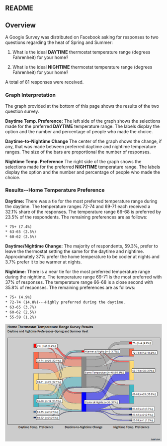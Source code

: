 ## README


## Overview

A Google Survey was distributed on Facebook asking for responses to two questions regarding the heat of Spring and Summer:

  1. What is the ideal **DAYTIME** thermostat temperature range (degrees Fahrenheit) for your home?
  
  2. What is the ideal **NIGHTIME** thermostat temperature range (degrees Fahrenheit) for your home?
  
A total of 81 responses were received.

### Graph Interpretation

The graph provided at the bottom of this page shows the results of the two question survey.

**Daytime Temp. Preference:** The left side of the graph shows the selections made for the preferred **DAYTIME** temperature range.  The labels display the option and the number and percentage of people who made the choice.

**Daytime-to-Nightime Change** The center of the graph shows the change, if any, that was made between preferred daytime and nightime temperature ranges.  The size of the bars are proportional the number of responses.

**Nightime Temp. Preference** The right side of the graph shows the selections made for the preferred **NIGHTIME** temperature range.  The labels display the option and the number and percentage of people who made the choice.

### Results--Home Temperature Preference

**Daytime:** There was a tie for the most preferred temperature range during the daytime.  The temperature ranges 72-74 and 69-71 each received a 32.1% share of the responses.  The temperature range 66-68 is preferred by 23.5% of the respondents.  The remaining preferences are as follows:

    * 75+ (7.4%)
    * 63-65 (2.5%)
    * 60-62 (2.5%)

**Daytime/Nightime Change:**  The majority of respondents, 59.3%, prefer to leave the thermostat setting the same for the daytime and nightime.  Approximately 37% prefer the home temperature to be cooler at nights and 3.7% prefer it to be warmer at nights.


**Nightime:** There is a near tie for the most preferred temperature range during the nightime.  The temperature range 69-71 is the most preferred with 37% of responses.  The temperature range 66-68 is a close second with 35.8% of responses.  The remaining preferences are as follows:

    * 75+ (4.9%)
    * 72-74 (14.8%)---Highly preferred during the daytime.
    * 63-65 (3.7%)
    * 60-62 (2.5%)
    * 55-59 (1.2%)



![](home_temp_analysis_files/figure-markdown_github/unnamed-chunk-2-1.png)


